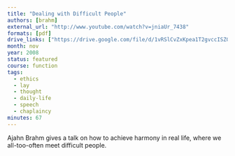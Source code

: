 ```yaml
---
title: "Dealing with Difficult People"
authors: [brahm]
external_url: "http://www.youtube.com/watch?v=jniaUr_7438"
formats: [pdf]
drive_links: ["https://drive.google.com/file/d/1vRSlCvZxKpea1T2gvccISZGaPj8k2Zau/view?usp=drivesdk"]
month: nov
year: 2008
status: featured
course: function
tags:
  - ethics
  - lay
  - thought
  - daily-life
  - speech
  - chaplaincy
minutes: 67
---
```


Ajahn Brahm gives a talk on how to achieve harmony in real life, where we all-too-often meet difficult people.

